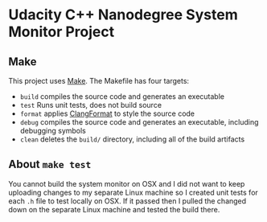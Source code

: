 # Udacity C++ Nanodegree System Monitor Project

## Make
This project uses [Make](https://www.gnu.org/software/make/). The Makefile has four targets:
* `build`  compiles the source code and generates an executable
* `test`   Runs unit tests, does not build source
* `format` applies [ClangFormat](https://clang.llvm.org/docs/ClangFormat.html) to style the source code
* `debug`  compiles the source code and generates an executable, including debugging symbols
* `clean`  deletes the `build/` directory, including all of the build artifacts

## About `make test`
You cannot build the system monitor on OSX and I did not want to keep uploading changes to my separate Linux machine so I created unit tests for each `.h` file to test locally on OSX. If it passed then I pulled the changed down on the separate Linux machine and tested the build there.